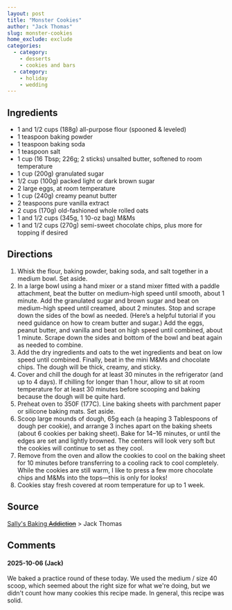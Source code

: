 ```yaml
---
layout: post
title: "Monster Cookies"
author: "Jack Thomas"
slug: monster-cookies
home_exclude: exclude
categories:
  - category:
    - desserts
    - cookies and bars
  - category:
    - holiday
    - wedding
---
```


## Ingredients

- 1 and 1/2 cups (188g) all-purpose flour (spooned & leveled)
- 1 teaspoon baking powder
- 1 teaspoon baking soda
- 1 teaspoon salt
- 1 cup (16 Tbsp; 226g; 2 sticks) unsalted butter, softened to room temperature
- 1 cup (200g) granulated sugar
- 1/2 cup (100g) packed light or dark brown sugar
- 2 large eggs, at room temperature
- 1 cup (240g) creamy peanut butter
- 2 teaspoons pure vanilla extract
- 2 cups (170g) old-fashioned whole rolled oats
- 1 and 1/2 cups (345g, 1 10-oz bag) M&Ms
- 1 and 1/2 cups (270g) semi-sweet chocolate chips, plus more for topping if desired

## Directions

1. Whisk the flour, baking powder, baking soda, and salt together in a medium bowl. Set aside.
2. In a large bowl using a hand mixer or a stand mixer fitted with a paddle attachment, beat the butter on medium-high speed until smooth, about 1 minute. Add the granulated sugar and brown sugar and beat on medium-high speed until creamed, about 2 minutes. Stop and scrape down the sides of the bowl as needed. (Here’s a helpful tutorial if you need guidance on how to cream butter and sugar.) Add the eggs, peanut butter, and vanilla and beat on high speed until combined, about 1 minute. Scrape down the sides and bottom of the bowl and beat again as needed to combine.
3. Add the dry ingredients and oats to the wet ingredients and beat on low speed until combined. Finally, beat in the mini M&Ms and chocolate chips. The dough will be thick, creamy, and sticky.
4. Cover and chill the dough for at least 30 minutes in the refrigerator (and up to 4 days). If chilling for longer than 1 hour, allow to sit at room temperature for at least 30 minutes before scooping and baking because the dough will be quite hard.
5. Preheat oven to 350F (177C). Line baking sheets with parchment paper or silicone baking mats. Set aside.
6. Scoop large mounds of dough, 65g each (a heaping 3 Tablespoons of dough per cookie), and arrange 3 inches apart on the baking sheets (about 6 cookies per baking sheet). Bake for 14–16 minutes, or until the edges are set and lightly browned. The centers will look very soft but the cookies will continue to set as they cool.
7. Remove from the oven and allow the cookies to cool on the baking sheet for 10 minutes before transferring to a cooling rack to cool completely. While the cookies are still warm, I like to press a few more chocolate chips and M&Ms into the tops—this is only for looks!
8. Cookies stay fresh covered at room temperature for up to 1 week.

## Source

[Sally's Baking ~~Addiction~~](https://sallysbakingaddiction.com/monster-cookies/) > Jack Thomas

## Comments

#### 2025-10-06 (Jack)

We baked a practice round of these today. We used the medium / size 40 scoop, which seemed about the right size for what we're doing, but we didn't count how many cookies this recipe made. In general, this recipe was solid.
